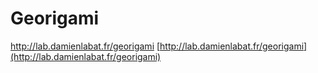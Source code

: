 # Georigami
http://lab.damienlabat.fr/georigami
[http://lab.damienlabat.fr/georigami](http://lab.damienlabat.fr/georigami)
